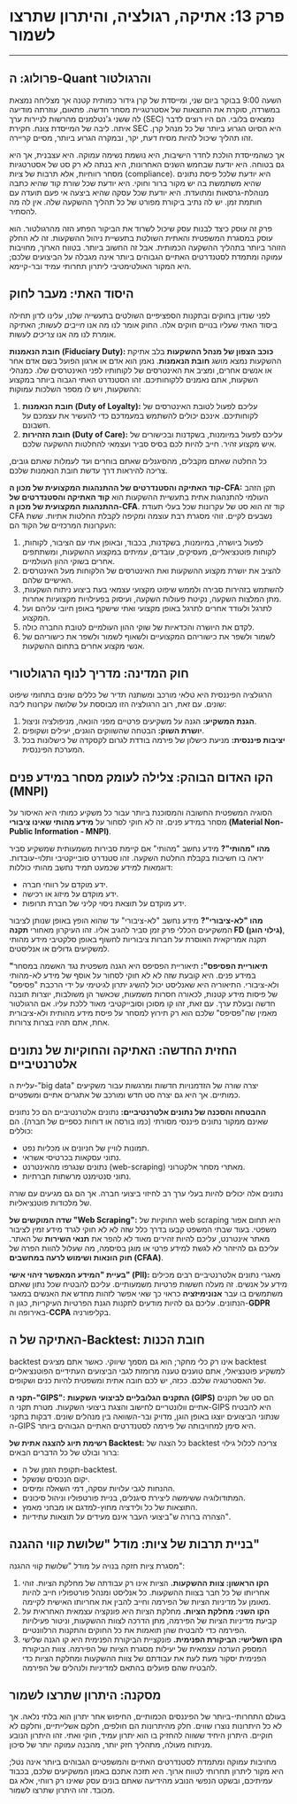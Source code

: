# פרק 13: אתיקה, רגולציה, והיתרון שתרצו לשמור

***

## פרולוג: ה-Quant והרגולטור

השעה 9:00 בבוקר ביום שני, ומייסדת של קרן גידור כמותית קטנה אך מצליחה נמצאת במשרדה, סוקרת את התוצאות של אסטרטגיית מסחר חדשה. פתאום, עוזרתה מודיעה לה ששני ג'נטלמנים מהרשות לניירות ערך (SEC) נמצאים בלובי. הם היו רוצים לדבר איתה. ליבה של המייסדת צונח. חקירת SEC היא הסיוט הגרוע ביותר של כל מנהל קרן. זהו תהליך שיכול להיות מסיח דעת, יקר, ובמקרה הגרוע ביותר, מסיים קריירה.

אך כשהמייסדת הולכת לחדר הישיבות, היא נושמת נשימה עמוקה. היא עצבנית, אך היא גם בטוחה. היא יודעת שבחמש השנים האחרונות, היא בנתה לא רק סט של אסטרטגיות מסחר רווחיות, אלא תרבות של ציות (compliance). היא יודעת שלכל פיסת נתונים שהיא משתמשת בה יש מקור ברור וחוקי. היא יודעת שכל שורת קוד שהיא כתבה מנוהלת-גרסאות ומתועדת. היא יודעת שכל עסקה שהיא ביצעה אי פעם תועדה עם חותמת זמן. יש לה נתיב ביקורת מפורט של כל תהליך ההשקעה שלה. אין לה מה להסתיר.

פרק זה עוסק כיצד לבנות עסק שיכול לשרוד את הביקור הפתע הזה מהרגולטור. הוא עוסק במסגרת המשפטית והאתית השולטת בתעשיית ניהול ההשקעות. זה לא החלק הזוהר ביותר בתהליך ההשקעה הכמותית. אבל זה החשוב ביותר. בטווח הארוך, מחויבות עמוקה ומתמדת לסטנדרטים האתיים הגבוהים ביותר אינה מגבלה על הביצועים שלכם; היא המקור האולטימטיבי ליתרון תחרותי עמיד ובר-קיימא.

## היסוד האתי: מעבר לחוק

לפני שנדון בחוקים ובתקנות הספציפיים השולטים בתעשייה שלנו, עלינו לדון תחילה ביסוד האתי שעליו בנויים חוקים אלה. החוק אומר לנו מה אנו *חייבים* לעשות; האתיקה אומרת לנו מה אנו *צריכים* לעשות.

**חובת הנאמנות (Fiduciary Duty): כוכב הצפון של מנהל ההשקעות**
בלב אתיקת ההשקעות נמצא מושג **חובת הנאמנות**. נאמן הוא אדם או ארגון הפועל בשם אדם אחר או אנשים אחרים, ומציב את האינטרסים של לקוחותיו לפני האינטרסים שלו. כמנהלי השקעות, אתם נאמנים ללקוחותיכם. זהו הסטנדרט האתי הגבוה ביותר במקצוע ההשקעות, ויש לו מספר השלכות עמוקות:
1.  **חובת הנאמנות (Duty of Loyalty):** עליכם לפעול לטובת האינטרסים של לקוחותיכם. אינכם יכולים להשתמש במעמדכם כדי להעשיר את עצמכם על חשבונם.
2.  **חובת הזהירות (Duty of Care):** עליכם לפעול במיומנות, בשקדנות ובכישורים של איש מקצוע זהיר. חייב להיות לכם בסיס סביר ועצמאי להחלטות ההשקעה שלכם.

כל החלטה שאתם מקבלים, מהסיגנלים שאתם בוחרים ועד לעמלות שאתם גובים, צריכה להיראות דרך עדשת חובת הנאמנות שלכם.

**קוד האתיקה והסטנדרטים של ההתנהגות המקצועית של מכון ה-CFA:**
תקן הזהב העולמי להתנהגות אתית בתעשיית ההשקעות הוא **קוד האתיקה והסטנדרטים של ההתנהגות המקצועית של מכון ה-CFA**. קוד זה הוא סט של עקרונות שכל בעלי תעודת CFA נשבעים לקיים. זוהי מסגרת רבת עוצמה ומקיפה לקבלת החלטות אתיות. ששת העקרונות המרכזיים של הקוד הם:
1.  לפעול ביושרה, במיומנות, בשקדנות, בכבוד, ובאופן אתי עם הציבור, לקוחות, לקוחות פוטנציאליים, מעסיקים, עובדים, עמיתים במקצוע ההשקעות, ומשתתפים אחרים בשוקי ההון העולמיים.
2.  להציב את יושרת מקצוע ההשקעות ואת האינטרסים של הלקוחות מעל האינטרסים האישיים שלהם.
3.  להשתמש בזהירות סבירה ולממש שיפוט מקצועי עצמאי בעת ביצוע ניתוח השקעות, מתן המלצות השקעה, נקיטת פעולות השקעה, ועיסוק בפעילויות מקצועיות אחרות.
4.  לתרגל ולעודד אחרים לתרגל באופן מקצועי ואתי שישקף באופן חיובי עליהם ועל המקצוע.
5.  לקדם את היושרה והכדאיות של שוקי ההון העולמיים לטובת החברה כולה.
6.  לשמור ולשפר את כישוריהם המקצועיים ולשאוף לשמור ולשפר את כישוריהם של אנשי מקצוע אחרים בתחום ההשקעות.

## חוק המדינה: מדריך לנוף הרגולטורי

הרגולציה הפיננסית היא טלאי מורכב ומשתנה תדיר של כללים שונים בתחומי שיפוט שונים. עם זאת, רוב הרגולציה הזו מבוססת על שלושה עקרונות ליבה:
1.  **הגנת המשקיע:** הגנה על משקיעים פרטיים מפני הונאה, מניפולציה וניצול.
2.  **יושרת השוק:** הבטחה שהשווקים הוגנים, יעילים ושקופים.
3.  **יציבות פיננסית:** מניעת כישלון של פירמה בודדת לגרום לקסקדה של כישלונות בכל המערכת הפיננסית.

## הקו האדום הבוהק: צלילה לעומק מסחר במידע פנים (MNPI)

הסוגיה המשפטית החשובה והמסוכנת ביותר עבור כל משקיע כמותי היא האיסור על מסחר במידע פנים. זה לא חוקי לסחור על **מידע מהותי שאינו ציבורי (Material Non-Public Information - MNPI)**.

**מהו "מהותי"?**
מידע נחשב "מהותי" אם קיימת סבירות משמעותית שמשקיע סביר יראה בו חשיבות בקבלת החלטת השקעה. זהו סטנדרט סובייקטיבי ותלוי-עובדות. דוגמאות למידע שכמעט תמיד נחשב מהותי כוללות:
*   ידע מוקדם על רווחי חברה.
*   ידע מוקדם על מיזוג או רכישה.
*   ידע מוקדם על תוצאת ניסוי קליני של חברת תרופות.

**מהו "לא-ציבורי"?**
מידע נחשב "לא-ציבורי" עד שהוא הופץ באופן שנותן לציבור המשקיעים הכללי פרק זמן סביר להגיב אליו. זהו העיקרון מאחורי **תקנה FD (גילוי הוגן)**, תקנה אמריקאית האוסרת על חברות ציבוריות לחשוף באופן סלקטיבי מידע מהותי למשקיעים גדולים או אנליסטים.

**"תיאוריית הפסיפס":**
תיאוריית הפסיפס היא הגנה משפטית נגד האשמה במסחר במידע פנים. היא קובעת שזה לא לא חוקי לסחור על אוסף של מידע לא-מהותי ולא-ציבורי. התיאוריה היא שאנליסט יכול להשיג יתרון לגיטימי על ידי הרכבת "פסיפס" של פיסות מידע קטנות, לכאורה חסרות משמעות, שכאשר הן משולבות, יוצרות תובנה חדשה ובעלת ערך. עם זאת, זהו קו מסוכן וסובייקטיבי מאוד ללכת עליו. אם הרגולטור מאמין שה"פסיפס" שלכם הוא רק תירוץ למסחר על פיסת מידע מהותית ולא-ציבורית אחת, אתם תהיו בצרות צרורות.

## החזית החדשה: האתיקה והחוקיות של נתונים אלטרנטיביים

עליית ה-"big data" יצרה שורה של הזדמנויות חדשות ומרגשות עבור משקיעים כמותיים. אך היא גם יצרה סט חדש ומורכב של אתגרים אתיים ומשפטיים.

**ההבטחה והסכנה של נתונים אלטרנטיביים:**
נתונים אלטרנטיביים הם כל נתונים שאינם ממקור נתונים פיננסי מסורתי (כמו בורסה או דוחות כספיים של חברה). הם כוללים:
*   תמונות לוויין של חניונים או מכליות נפט.
*   נתוני עסקאות בכרטיסי אשראי.
*   נתונים שנגרפו מהאינטרנט (web-scraping) מאתרי מסחר אלקטרוני.
*   נתוני סנטימנט מרשתות חברתיות.

נתונים אלה יכולים להיות בעלי ערך רב לחיזוי ביצועי חברה. אך הם גם מגיעים עם שורה של מלכודות פוטנציאליות.

**שדה המוקשים של "Web Scraping":**
החוקיות של web scraping היא תחום אפור משפטי. בעוד שבתי המשפט קבעו בדרך כלל שזה לא לא חוקי לגרד מידע זמין לציבור מאתר אינטרנט, עליכם להיות זהירים מאוד לא להפר את **תנאי השירות** של האתר. עליכם גם להיזהר לא לגשת למידע פרטי או מוגן בסיסמה, מה שעלול להוות הפרה של **חוק הונאות ושימוש לרעה במחשבים (CFAA)**.

**בעיית "המידע המאפשר זיהוי אישי" (PII):**
מאגרי נתונים אלטרנטיביים רבים מכילים מידע על אנשים. זה מעלה חששות פרטיות משמעותיים. עליכם להבטיח שכל נתון שאתם משתמשים בו עבר **אנונימיזציה** כראוי כך שאי אפשר לזהות מחדש את האנשים במאגר הנתונים. עליכם גם להיות מודעים לתקנות הגנת הפרטיות העיקריות, כגון ה-**GDPR** באירופה וה-**CCPA** בקליפורניה.

## האתיקה של ה-Backtest: חובת הכנות

backtest אינו רק כלי מחקר; הוא גם מסמך שיווקי. כאשר אתם מציגים backtest למשקיע פוטנציאלי, אתם טוענים טענה מרומזת לגבי הביצועים העתידיים הפוטנציאליים של האסטרטגיה שלכם. ככזה, יש לכם חובה אתית ומשפטית להיות כנים ושקופים.

**תקני ה-"GIPS":**
**התקנים הגלובליים לביצועי השקעות (GIPS)** הם סט של תקנים אתיים וולונטריים לחישוב והצגת ביצועי השקעות. מטרת תקני ה-GIPS היא להבטיח שנתוני הביצועים יוצגו באופן הוגן, מדויק ובר-השוואה בין מנהלים שונים. דבקות בתקני ה-GIPS היא סימן למחויבותה של פירמה לסטנדרטים האתיים הגבוהים ביותר.

**רשימת תיוג להצגה אתית של Backtest:**
כל הצגה של backtest צריכה לכלול גילוי ברור ובולט של כל הדברים הבאים:
*   תקופת הזמן של ה-backtest.
*   יקום הנכסים שנשקל.
*   ההנחות לגבי עלויות עסקה, דמי השאלה ומיסים.
*   המתודולוגיה ששימשה ליצירת סיגנלים, בניית פורטפוליו וניהול סיכונים.
*   התוצאות של כל ולידציה מחוץ-למדגם או מבחני מאמץ.
*   הצהרה ברורה ש"ביצועי העבר אינם מעידים על תוצאות עתידיות".

## בניית תרבות של ציות: מודל "שלושת קווי ההגנה"

מסגרת ציות חזקה בנויה על מודל "שלושת קווי ההגנה":
1.  **הקו הראשון: צוות ההשקעות.** הציות אינו רק עבודתה של מחלקת הציות. זוהי אחריותו של כל חבר בצוות ההשקעות. כל אנליסט ומנהל פורטפוליו חייב להיות מאומן על מדיניות הציות של הפירמה וחייב להבין את אחריותו האישית לקיימה.
2.  **הקו השני: מחלקת הציות.** מחלקת הציות היא פונקציה עצמאית האחראית על קביעת מדיניות הציות של הפירמה, מתן הדרכה לצוות ההשקעות, וניטור פעילויות הפירמה כדי להבטיח שהן תואמות את כל החוקים והתקנות הרלוונטיים.
3.  **הקו השלישי: הביקורת הפנימית.** פונקציית הביקורת הפנימית היא קו הגנה שלישי המספק הערכה עצמאית של יעילות מסגרת הציות של הפירמה. צוות הביקורת הפנימית יסקור מעת לעת את עבודתם של צוות ההשקעות ומחלקת הציות כדי להבטיח שהם פועלים בהתאם למדיניות ולנהלים של הפירמה.

## מסקנה: היתרון שתרצו לשמור

בעולם התחרותי-ביותר של הפיננסים הכמותיים, החיפוש אחר יתרון הוא בלתי נלאה. אך לא כל היתרונות נוצרו שווים. חלק מהיתרונות הם חולפים, חלקם אשלייתיים, וחלקם לא חוקיים. היתרון היחיד ששווה להחזיק בו הוא יתרון עמיד, חוקי ואתי. זהו היתרון הנובע מניתוח מעולה, מתהליך חזק יותר, מהבנה עמוקה יותר של סיכון.

מחויבות עמוקה ומתמדת לסטנדרטים האתיים והמשפטיים הגבוהים ביותר אינה נטל; היא מקור ליתרון תחרותי לטווח ארוך. היא תזכה אתכם באמון המשקיעים שלכם, בכבוד עמיתיכם, ובשקט הנפשי הנובע מהידיעה שאתם בונים עסק שאינו רק רווחי, אלא גם מכובד. זהו היתרון שתרצו לשמור.